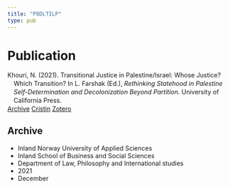 ```yaml
---
title: "P8DLTILP"
type: pub
---
```

<h1>Publication</h1>
<article id="csl-bib-container-P8DLTILP" class="csl-bib-container">
  <div class="csl-bib-body" style="line-height: 1.35; padding-left: 1em; text-indent:-1em;">
  <div class="csl-entry">Khouri, N. (2021). Transitional Justice in Palestine/Israel: Whose Justice? Which Transition? In L. Farshak (Ed.), <i>Rethinking Statehood in Palestine Self-Determination and Decolonization Beyond Partition</i>. University of California Press.</div>
</div>
  <div class="csl-bib-buttons">
    <a href="#taxonomy-article-P8DLTILP" class="csl-bib-button">Archive</a>
    <a href alt="Cristin URL" class="csl-bib-button">Cristin</a>
    <a href alt="Zotero URL" class="csl-bib-button">Zotero</a>
  </div>
  <div id="csl-bib-meta-container-P8DLTILP"></div>
</article>
<div id="csl-bib-meta-P8DLTILP" class="csl-bib-meta">
  <article id="taxonomy-article-P8DLTILP" class="taxonomy-article">
    <h1>Archive</h1>
    <ul>
      <li>Inland Norway University of Applied Sciences</li>
      <li>Inland School of Business and Social Sciences</li>
      <li>Department of Law, Philosophy and International studies</li>
      <li>2021</li>
      <li>December</li>
    </ul>
  </article>
</div>
